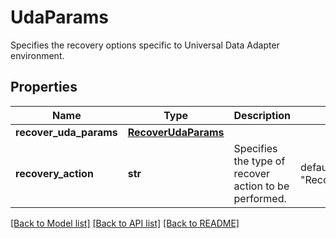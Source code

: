 # UdaParams

Specifies the recovery options specific to Universal Data Adapter environment.

## Properties
Name | Type | Description | Notes
------------ | ------------- | ------------- | -------------
**recover_uda_params** | [**RecoverUdaParams**](RecoverUdaParams.md) |  | 
**recovery_action** | **str** | Specifies the type of recover action to be performed. | defaults to "RecoverObjects"

[[Back to Model list]](../README.md#documentation-for-models) [[Back to API list]](../README.md#documentation-for-api-endpoints) [[Back to README]](../README.md)


